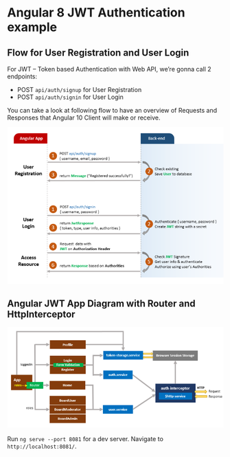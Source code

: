 # Angular 8 JWT Authentication example

## Flow for User Registration and User Login
For JWT – Token based Authentication with Web API, we’re gonna call 2 endpoints:
- POST `api/auth/signup` for User Registration
- POST `api/auth/signin` for User Login

You can take a look at following flow to have an overview of Requests and Responses that Angular 10 Client will make or receive.

![angular-8-jwt-authentication-flow](angular-8-jwt-authentication-flow.png)

## Angular JWT App Diagram with Router and HttpInterceptor
![angular-8-jwt-authentication-overview](angular-8-jwt-authentication-overview.png)

Run `ng serve --port 8081` for a dev server. Navigate to `http://localhost:8081/`.
